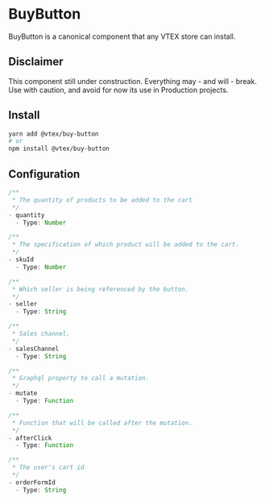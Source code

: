 # BuyButton

BuyButton is a canonical component that any VTEX store can install.

## Disclaimer

This component still under construction. Everything may - and will - break. Use with caution, and avoid for now its use in Production projects.

## Install

```sh
yarn add @vtex/buy-button
# or
npm install @vtex/buy-button
```

## Configuration

```javascript
/**
 * The quantity of products to be added to the cart
 */
- quantity
  - Type: Number

/**
 * The specification of which product will be added to the cart.
 */
- skuId
  - Type: Number

/**
 * Which seller is being referenced by the button.
 */
- seller
  - Type: String

/**
 * Sales channel.
 */
- salesChannel
  - Type: String

/**
 * Graphql property to call a mutation.
 */
- mutate
  - Type: Function

/**
 * Function that will be called after the mutation.
 */
- afterClick
  - Type: Function

/**
 * The user's cart id
 */
- orderFormId
  - Type: String
```
